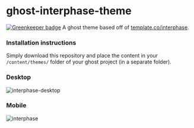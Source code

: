 # ghost-interphase-theme

[![Greenkeeper badge](https://badges.greenkeeper.io/DeviaVir/ghost-interphase-theme.svg)](https://greenkeeper.io/)
A ghost theme based off of [template.co/interphase](http://templated.co/interphase).

### Installation instructions

Simply download this repository and place the content in your `/content/themes/` folder of your ghost project (in a separate folder).

### Desktop

![interphase-desktop](https://cloud.githubusercontent.com/assets/777823/7796254/af798436-02dd-11e5-890d-de51253d26a3.png)

### Mobile

![interphase](https://cloud.githubusercontent.com/assets/777823/7796251/a914b20a-02dd-11e5-8db9-04a29d42a134.png)

